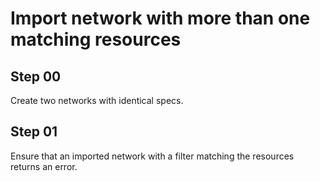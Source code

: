 # Import network with more than one matching resources

## Step 00

Create two networks with identical specs.

## Step 01

Ensure that an imported network with a filter matching the resources returns an error.
